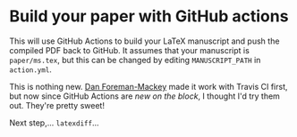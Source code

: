 Build your paper with GitHub actions
====================================

This will use GitHub Actions to build your LaTeX manuscript and push the compiled PDF back to GitHub. It assumes that your manuscript is `paper/ms.tex`, but this can be changed by editing `MANUSCRIPT_PATH` in `action.yml`.

This is nothing new. [Dan Foreman-Mackey](https://github.com/dfm/) made it work with Travis CI first, but now since GitHub Actions are _new on the block_, I thought I'd try them out. They're pretty sweet!

Next step,... `latexdiff`...
